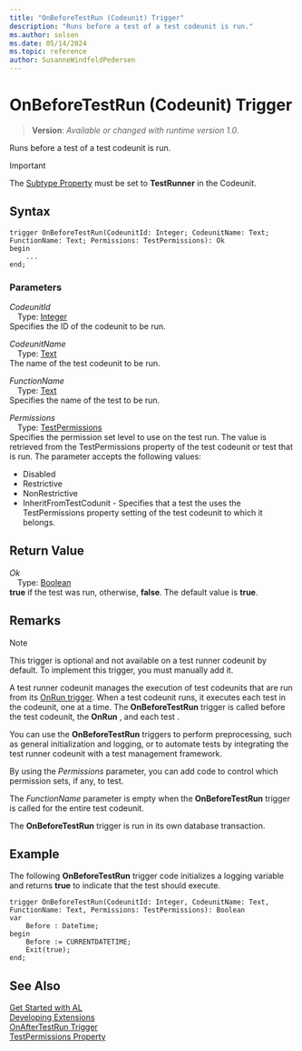 ```yaml
---
title: "OnBeforeTestRun (Codeunit) Trigger"
description: "Runs before a test of a test codeunit is run."
ms.author: solsen
ms.date: 05/14/2024
ms.topic: reference
author: SusanneWindfeldPedersen
---
```

[//]: # (START>DO_NOT_EDIT)
[//]: # (IMPORTANT:Do not edit any of the content between here and the END>DO_NOT_EDIT.)
[//]: # (Any modifications should be made in the .xml files in the ModernDev repo.)

# OnBeforeTestRun (Codeunit) Trigger
> **Version**: _Available or changed with runtime version 1.0._

Runs before a test of a test codeunit is run.

> [!IMPORTANT]
> The [Subtype Property](../../properties/devenv-subtype-property.md) must be set to **TestRunner** in the Codeunit.

## Syntax
```AL
trigger OnBeforeTestRun(CodeunitId: Integer; CodeunitName: Text; FunctionName: Text; Permissions: TestPermissions): Ok
begin
    ...
end;
```

### Parameters

*CodeunitId*  
&emsp;Type: [Integer](../../methods-auto/integer/integer-data-type.md)  
Specifies the ID of the codeunit to be run.  

*CodeunitName*  
&emsp;Type: [Text](../../methods-auto/text/text-data-type.md)  
The name of the test codeunit to be run.  

*FunctionName*  
&emsp;Type: [Text](../../methods-auto/text/text-data-type.md)  
Specifies the name of the test to be run.  

*Permissions*  
&emsp;Type: [TestPermissions](../../methods-auto/testpermissions/testpermissions-option.md)  
Specifies the permission set level to use on the test run. The value is retrieved from the TestPermissions property of the test codeunit or test that is run. The parameter accepts the following values:
- Disabled
- Restrictive
- NonRestrictive
- InheritFromTestCodunit - Specifies that a test the uses the TestPermissions property setting of the test codeunit to which it belongs.  


## Return Value

*Ok*  
&emsp;Type: [Boolean](../../methods-auto/boolean/boolean-data-type.md)  
**true** if the test was run, otherwise, **false**. The default value is **true**.  

[//]: # (IMPORTANT: END>DO_NOT_EDIT)

## Remarks

> [!NOTE]  
> This trigger is optional and not available on a test runner codeunit by default. To implement this trigger, you must manually add it.  

A test runner codeunit manages the execution of test codeunits that are run from its [OnRun trigger](devenv-onrun-codeunit-trigger.md). When a test codeunit runs, it executes each test  in the codeunit, one at a time. The **OnBeforeTestRun** trigger is called before the test codeunit, the **OnRun** , and each test .  

You can use the **OnBeforeTestRun** triggers to perform preprocessing, such as general initialization and logging, or to automate tests by integrating the test runner codeunit with a test management framework.  
  
By using the *Permissions* parameter, you can add code to control which permission sets, if any, to test.
  
The *FunctionName* parameter is empty when the **OnBeforeTestRun** trigger is called for the entire test codeunit.  

The **OnBeforeTestRun** trigger is run in its own database transaction.  

 <!-- For more information, see [Testing the Application](../devenv-testing-the-application.md) and [How to: Create a Test Runner Codeunit](../devenv-how-to-create-a-test-runner-codeunit.md).  -->

## Example  

The following **OnBeforeTestRun** trigger code initializes a logging variable and returns **true** to indicate that the test should execute. 

```AL
trigger OnBeforeTestRun(CodeunitId: Integer, CodeunitName: Text, FunctionName: Text, Permissions: TestPermissions): Boolean
var
    Before : DateTime;
begin
    Before := CURRENTDATETIME;  
    Exit(true);  
end;
```  

## See Also  
[Get Started with AL](../../devenv-get-started.md)  
[Developing Extensions](../../devenv-dev-overview.md)  
[OnAfterTestRun Trigger](devenv-onaftertestrun-codeunit-trigger.md)  
[TestPermissions Property](../../properties/devenv-testpermissions-property.md)  
